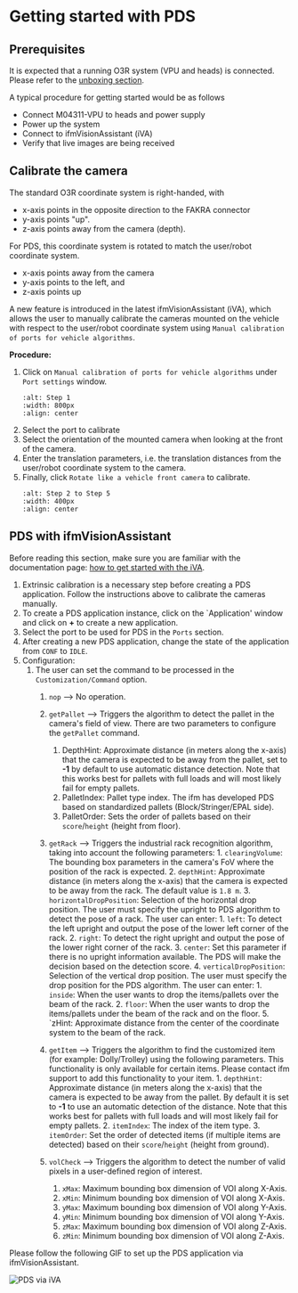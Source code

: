 # Getting started with PDS

## Prerequisites

It is expected that a running O3R system (VPU and heads) is connected. Please refer to the [unboxing section](../../GettingStarted/Unboxing/hw_unboxing.md).

A typical procedure for getting started would be as follows
+ Connect M04311-VPU to heads and power supply
+ Power up the system
+ Connect to ifmVisionAssistant (iVA)
+ Verify that live images are being received

## Calibrate the camera

The standard O3R coordinate system is right-handed, with
* x-axis points in the opposite direction to the FAKRA connector
* y-axis points "up".
* z-axis points away from the camera (depth).

For PDS, this coordinate system is rotated to match the user/robot coordinate system.
* x-axis points away from the camera
* y-axis points to the left, and
* z-axis points up

A new feature is introduced in the latest ifmVisionAssistant (iVA), which allows the user to manually calibrate the cameras mounted on the vehicle with respect to the user/robot coordinate system using `Manual calibration of ports for vehicle algorithms`.

**Procedure:**

1. Click on `Manual calibration of ports for vehicle algorithms` under `Port settings` window.
    ```{image} resources/step_1_iva_man_calibration.png
   :alt: Step 1
   :width: 800px
   :align: center
   ```
2. Select the port to calibrate
3. Select the orientation of the mounted camera when looking at the front of the camera.
4. Enter the translation parameters, i.e. the translation distances from the user/robot coordinate system to the camera.
5. Finally, click `Rotate like a vehicle front camera` to calibrate.
    ```{image} resources/step_2_to_5_iva_man_calibration.png
   :alt: Step 2 to Step 5
   :width: 400px
   :align: center
   ```

## PDS with ifmVisionAssistant

Before reading this section, make sure you are familiar with the documentation page: [how to get started with the iVA](../../GettingStarted/ifmVisionAssistant/index_iVA.md).

1. Extrinsic calibration is a necessary step before creating a PDS application. Follow the instructions above to calibrate the cameras manually.
2. To create a PDS application instance, click on the `Application' window and click on **+** to create a new application.
3. Select the port to be used for PDS in the `Ports` section.
4. After creating a new PDS application, change the state of the application from `CONF` to `IDLE`.
5. Configuration:
   1. The user can set the command to be processed in the `Customization/Command` option.
      1. `nop` --> No operation.

      2. `getPallet` --> Triggers the algorithm to detect the pallet in the camera's field of view. There are two parameters to configure the `getPallet` command.
         1. DepthHint: Approximate distance (in meters along the x-axis) that the camera is expected to be away from the pallet, set to **-1** by default to use automatic distance detection. Note that this works best for pallets with full loads and will most likely fail for empty pallets.
         2. PalletIndex: Pallet type index. The ifm has developed PDS based on standardized pallets (Block/Stringer/EPAL side).
         3. PalletOrder: Sets the order of pallets based on their `score`/`height` (height from floor).

      3. `getRack` --> Triggers the industrial rack recognition algorithm, taking into account the following parameters:
               1. `clearingVolume`: The bounding box parameters in the camera's FoV where the position of the rack is expected.
               2. `depthHint`: Approximate distance (in meters along the x-axis) that the camera is expected to be away from the rack. The default value is `1.8 m`.
               3. `horizontalDropPosition`: Selection of the horizontal drop position. The user must specify the upright to PDS algorithm to detect the pose of a rack. The user can enter:
                  1. `left`: To detect the left upright and output the pose of the lower left corner of the rack.
                  2. `right`: To detect the right upright and output the pose of the lower right corner of the rack.
                  3. `center`: Set this parameter if there is no upright information available. The PDS will make the decision based on the detection score.
               4. `verticalDropPosition`: Selection of the vertical drop position. The user must specify the drop position for the PDS algorithm. The user can enter:
                  1. `inside`: When the user wants to drop the items/pallets over the beam of the rack.
                  2. `floor`: When the user wants to drop the items/pallets under the beam of the rack and on the floor.
               5. `zHint: Approximate distance from the center of the coordinate system to the beam of the rack.

      4. `getItem` --> Triggers the algorithm to find the customized item (for example: Dolly/Trolley) using the following parameters.
         This functionality is only available for certain items. Please contact ifm support to add this functionality to your item.
               1. `depthHint`: Approximate distance (in meters along the x-axis) that the camera is expected to be away from the pallet. By default it is set to **-1** to use an automatic detection of the distance. Note that this works best for pallets with full loads and will most likely fail for empty pallets.
               2. `itemIndex`: The index of the item type.
               3. `itemOrder`: Set the order of detected items (if multiple items are detected) based on their `score`/`height` (height from ground).

      5. `volCheck` --> Triggers the algorithm to detect the number of valid pixels in a user-defined region of interest.
         1. `xMax`: Maximum bounding box dimension of VOI along X-Axis.
         2. `xMin`: Minimum bounding box dimension of VOI along X-Axis.
         3. `yMax`: Maximum bounding box dimension of VOI along Y-Axis.
         4. `yMin`: Minimum bounding box dimension of VOI along Y-Axis.
         5. `zMax`: Maximum bounding box dimension of VOI along Z-Axis.
         6. `zMin`: Minimum bounding box dimension of VOI along Z-Axis.

Please follow the following GIF to set up the PDS application via ifmVisionAssistant.

![PDS via iVA](resources/pds_app.gif)
